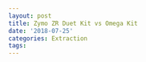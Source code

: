 ```yaml
---
layout: post
title: Zymo ZR Duet Kit vs Omega Kit
date: '2018-07-25'
categories: Extraction
tags: 
---
```

